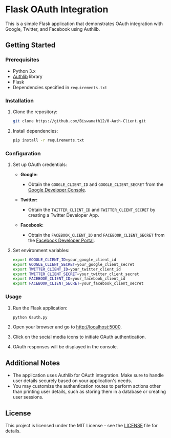# Flask OAuth Integration

This is a simple Flask application that demonstrates OAuth integration with Google, Twitter, and Facebook using Authlib.

## Getting Started

### Prerequisites

- Python 3.x
- [Authlib](https://docs.authlib.org/en/latest/) library
- Flask
- Dependencies specified in `requirements.txt`

### Installation

1. Clone the repository:

    ```bash
    git clone https://github.com/Biswanath12/0-Auth-Client.git
    ```

2. Install dependencies:

    ```bash
    pip install -r requirements.txt
    ```

### Configuration

1. Set up OAuth credentials:

    - **Google:**
        - Obtain the `GOOGLE_CLIENT_ID` and `GOOGLE_CLIENT_SECRET` from the [Google Developer Console](https://console.developers.google.com/).

    - **Twitter:**
        - Obtain the `TWITTER_CLIENT_ID` and `TWITTER_CLIENT_SECRET` by creating a Twitter Developer App.

    - **Facebook:**
        - Obtain the `FACEBOOK_CLIENT_ID` and `FACEBOOK_CLIENT_SECRET` from the [Facebook Developer Portal](https://developers.facebook.com/).

2. Set environment variables:

    ```bash
    export GOOGLE_CLIENT_ID=your_google_client_id
    export GOOGLE_CLIENT_SECRET=your_google_client_secret
    export TWITTER_CLIENT_ID=your_twitter_client_id
    export TWITTER_CLIENT_SECRET=your_twitter_client_secret
    export FACEBOOK_CLIENT_ID=your_facebook_client_id
    export FACEBOOK_CLIENT_SECRET=your_facebook_client_secret
    ```

### Usage

1. Run the Flask application:

    ```bash
    python 0auth.py
    ```

2. Open your browser and go to [http://localhost:5000](http://localhost:5000).

3. Click on the social media icons to initiate OAuth authentication.

4. OAuth responses will be displayed in the console.

## Additional Notes

- The application uses Authlib for OAuth integration. Make sure to handle user details securely based on your application's needs.
- You may customize the authentication routes to perform actions other than printing user details, such as storing them in a database or creating user sessions.

## License

This project is licensed under the MIT License - see the [LICENSE](LICENSE) file for details.
